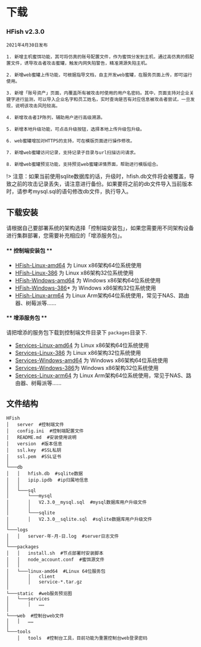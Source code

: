 # 下载

### HFish v2.3.0

```wiki
2021年4月30日发布

1. 新增主机蜜饵功能，其可将仿真的账号配置文件，作为蜜饵分发到主机，通过高仿真的假配置文件，诱导攻击者攻击蜜罐，触发内网失陷警告，精准溯源失陷主机。

2. 新增web蜜罐上传功能，可根据指导文档，自主开发web蜜罐，在服务页面上传，即可运行使用。

3. 新增「账号资产」页面，内覆盖所有被攻击时使用的用户名密码。其中，页面支持对企业关键字进行监测，可以导入企业名字和员工姓名，实时查询是否有对应信息被攻击者尝试，一旦发现，说明该攻击风险较高。

4. 新增攻击者IP陈列，辅助用户进行高级溯源。

5. 新增本地升级功能，可点击升级按钮，选择本地上传升级包升级。

6. web蜜罐增加对HTTPS的支持，可在模版页面进行操作修改。

7. 新增web蜜罐访问记录，支持记录子目录与url扫描访问请求。

8. 新增web蜜罐预览功能，支持预览web蜜罐详情界面，帮助进行模版组合。
```



!> 注意：如果当前使用sqlite数据库的话，升级时，hfish.db文件将会被覆盖，导致之前的攻击记录丢失，请注意进行备份。如果要将之前的db文件导入当前版本时，请参考mysql.sql的语句修改db文件，执行导入。



## 下载安装

请根据自己要部署系统的架构选择「控制端安装包」，如果您需要用不同架构设备进行集群部署，您需要补充相应的「增添服务包」。

<!-- tabs:start -->

#### ** 控制端安装包 **

+ [HFish-Linux-amd64](http://hfish.cn-bj.ufileos.com/hfish-linux-amd64.tar.gz) 为 Linux x86架构64位系统使用
+ [HFish-Linux-386](http://hfish.cn-bj.ufileos.com/hfish-linux-386.tar.gz) 为 Linux x86架构32位系统使用
+ [HFish-Windows-amd64](http://hfish.cn-bj.ufileos.com/hfish-windows-amd64.tar.gz) 为 Windows x86架构64位系统使用
+ [HFish-Windows-386](http://hfish.cn-bj.ufileos.com/hfish-windows-386.tar.gz)* 为 Windows x86架构32位系统使用
+ [HFish-Linux-arm64](http://hfish.cn-bj.ufileos.com/hfish-windows-arm64.tar.gz) 为 Linux Arm架构64位系统使用，常见于NAS、路由器、树莓派等……



#### ** 增添服务包 **

请把增添的服务包下载到控制端文件目录下 `packages`目录下.

+ [Services-Linux-amd64](http://hfish.cn-bj.ufileos.com/services-linux-amd64.tar.gz) 为 Linux x86架构64位系统使用
+ [Services-Linux-386](http://hfish.cn-bj.ufileos.com/services-linux-386.tar.gz) 为 Linux x86架构32位系统使用
+ [Services-Windows-amd64](http://hfish.cn-bj.ufileos.com/services-windows-amd64.tar.gz) 为 Windows x86架构64位系统使用
+ [Services-Windows-386](http://hfish.cn-bj.ufileos.com/services-windows-386.tar.gz)为 Windows x86架构32位系统使用
+ [Services-Linux-arm64](http://hfish.cn-bj.ufileos.com/services-linux-arm64.tar.gz) 为 Linux Arm架构64位系统使用，常见于NAS、路由器、树莓派等……

<!-- tabs:end -->



## 文件结构

```wiki
HFish 
│   server  #控制端文件 
│   config.ini  #控制端配置文件
│   README.md  #安装使用说明
│   version  #版本信息
│   ssl.key  #SSL私钥
│   ssl.pem  #SSL证书
│
└───db
│   │   hfish.db  #sqlite数据
│   │   ipip.ipdb  #ip归属地信息
│   │
│   └───sql
│       └───mysql
│       │   V2.3.0__mysql.sql  #mysql数据库用户升级文件
│       │         
│       └───sqlite
│       │   V2.3.0__sqlite.sql  #sqlite数据库用户升级文件
│   
└───logs
│   │   server-年-月-日.log  #server日志文件
│   
└───packages
│   │   install.sh  #节点部署时安装脚本
│   │   node_account.conf  #蜜饵源文件
│   │
│   └───linux-amd64  #Linux 64位服务包
│       │   client
│       │   service-*.tar.gz
│   
└───static  #web服务预览图
│   └───services  
│       │   ……
│
└───web  #控制台web文件
│   │   ……
│ 
└───tools
    │   tools  #控制台工具，目前功能为重置控制台web登录密码
```

